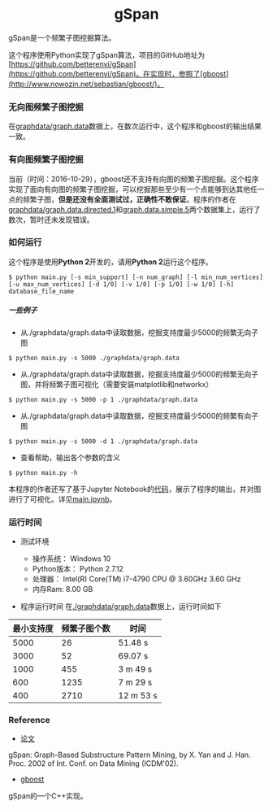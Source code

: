 # <div align = center>gSpan</div>

gSpan是一个频繁子图挖掘算法。

这个程序使用Python实现了gSpan算法，项目的GitHub地址为[https://github.com/betterenvi/gSpan](https://github.com/betterenvi/gSpan)。在实现时，参照了[gboost](http://www.nowozin.net/sebastian/gboost/)。

### 无向图频繁子图挖掘
在[graphdata/graph.data](https://github.com/betterenvi/gSpan/blob/master/graphdata/graph.data)数据上，在数次运行中，这个程序和gboost的输出结果一致。

### 有向图频繁子图挖掘
当前（时间：2016-10-29），gboost还不支持有向图的频繁子图挖掘。这个程序实现了面向有向图的频繁子图挖掘，可以挖掘那些至少有一个点能够到达其他任一点的频繁子图，**但是还没有全面测试过，正确性不敢保证**。程序的作者在[graphdata/graph.data.directed.1](https://github.com/betterenvi/gSpan/blob/master/graphdata/graph.data.directed.1)和[graph.data.simple.5](https://github.com/betterenvi/gSpan/blob/master/graphdata/graph.data.simple.5)两个数据集上，运行了数次，暂时还未发现错误。

### 如何运行

这个程序是使用**Python 2**开发的，请用**Python 2**运行这个程序。

```
$ python main.py [-s min_support] [-n num_graph] [-l min_num_vertices] [-u max_num_vertices] [-d 1/0] [-v 1/0] [-p 1/0] [-w 1/0] [-h] database_file_name 
```

##### 一些例子

- 从./graphdata/graph.data中读取数据，挖掘支持度最少5000的频繁无向子图
```
$ python main.py -s 5000 ./graphdata/graph.data
```

- 从./graphdata/graph.data中读取数据，挖掘支持度最少5000的频繁无向子图，并将频繁子图可视化（需要安装matplotlib和networkx）
```
$ python main.py -s 5000 -p 1 ./graphdata/graph.data
```

- 从./graphdata/graph.data中读取数据，挖掘支持度最少5000的频繁有向子图
```
$ python main.py -s 5000 -d 1 ./graphdata/graph.data
```

- 查看帮助，输出各个参数的含义
```
$ python main.py -h
```

本程序的作者还写了基于Jupyter Notebook的[代码](https://github.com/betterenvi/gSpan/blob/master/main.ipynb)，展示了程序的输出，并对图进行了可视化。详见[main.ipynb](https://github.com/betterenvi/gSpan/blob/master/main.ipynb)。

### 运行时间

- 测试环境
    + 操作系统： Windows 10
    + Python版本： Python 2.7.12
    + 处理器： Intel(R) Core(TM) i7-4790 CPU @ 3.60GHz 3.60 GHz
    + 内存Ram: 8.00 GB


- 程序运行时间
在[./graphdata/graph.data](https://github.com/betterenvi/gSpan/blob/master/graphdata/graph.data)数据上，运行时间如下


| 最小支持度 | 频繁子图个数 | 时间 |
| --- | --- | --- |
| 5000 | 26 | 51.48 s |
| 3000 | 52 | 69.07 s |
| 1000 | 455 | 3 m 49 s |
| 600 | 1235 | 7 m 29 s |
| 400 | 2710 | 12 m 53 s |



### Reference
- [论文](http://www.cs.ucsb.edu/~xyan/papers/gSpan-short.pdf)

gSpan: Graph-Based Substructure Pattern Mining, by X. Yan and J. Han. 
Proc. 2002 of Int. Conf. on Data Mining (ICDM'02). 

- [gboost](http://www.nowozin.net/sebastian/gboost/)

gSpan的一个C++实现。
